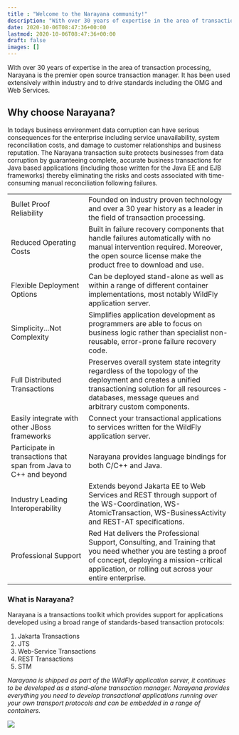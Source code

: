 ```yaml
---
title : "Welcome to the Narayana community!"
description: "With over 30 years of expertise in the area of transaction processing, Narayana is the premier open source transaction manager. It has been used extensively within industry and to drive standards including the OMG and Web Services."
date: 2020-10-06T08:47:36+00:00
lastmod: 2020-10-06T08:47:36+00:00
draft: false
images: []
---
```

With over 30 years of expertise in the area of transaction processing,
Narayana is the premier open source transaction manager. It has been
used extensively within industry and to drive standards including the
OMG and Web Services.

Why choose Narayana?
--------------------

In todays business environment data corruption can have serious
consequences for the enterprise including service unavailability, system
reconciliation costs, and damage to customer relationships and business
reputation. The Narayana transaction suite protects businesses from data
corruption by guaranteeing complete, accurate business transactions for
Java based applications (including those written for the Java EE and EJB
frameworks) thereby eliminating the risks and costs associated with
time-consuming manual reconciliation following failures.

| | |
| :----------------------------------------------------------------- | :----------------------------------------------------------------------------------------------- | 
|  Bullet Proof Reliability                                             | Founded on industry proven technology and over a 30 year history as a leader in the field of transaction processing.  | 
|  Reduced Operating Costs                                            | Built in failure recovery components that handle failures automatically with no manual intervention required. Moreover, the open source license make the product free to download and use. | 
|  Flexible Deployment Options                                        | Can be deployed stand-alone as well as within a range of different container implementations, most notably WildFly application server. | 
|  Simplicity\...Not Complexity                                       | Simplifies application development as programmers are able to focus on business logic rather than specialist non-reusable, error-prone failure recovery code. | 
|  Full Distributed Transactions                                      | Preserves overall system state integrity regardless of the topology of the deployment and creates a unified transactioning solution for all resources - databases, message queues and arbitrary custom components. | 
|  Easily integrate with other JBoss frameworks                       | Connect your transactional applications to services written for the WildFly application server. | 
|  Participate in transactions that span from Java to C++ and beyond  | Narayana provides language bindings for both C/C++ and Java. | 
|  Industry Leading Interoperability                                  | Extends beyond Jakarta EE to Web Services and REST through support of the WS-Coordination, WS-AtomicTransaction, WS-BusinessActivity and REST-AT specifications. | 
|  Professional Support                                               | Red Hat delivers the Professional Support, Consulting, and Training that you need whether you are testing a proof of concept, deploying a mission-critical application, or rolling out across your entire enterprise. | 


### What is Narayana?

Narayana is a transactions toolkit which provides support for
applications developed using a broad range of standards-based
transaction protocols:

1.  Jakarta Transactions
2.  JTS
3.  Web-Service Transactions
4.  REST Transactions
5.  STM

*Narayana is shipped as part of the WildFly application server, it
continues to be developed as a stand-alone transaction manager. Narayana
provides everything you need to develop transactional applications
running over your own transport protocols and can be embedded in a range
of containers.*

![](narayana-architecture-diagram.png)

